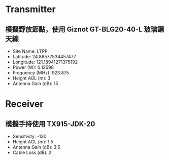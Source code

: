 
# Transmitter

## 模擬野放節點，使用 Giznot GT-BLG20-40-L 玻璃鋼天線

- Site Name: LTPP
- Latitude: 24.86577534457477
- Longitude: 121.18941271375192
- Power (W): 0.12598
- Frequency (MHz): 923.875
- Height AGL (m): 3
- Antenna Gain (dB): 15

# Receiver

## 模擬手持使用 TX915-JDK-20

- Sensitivity: -130
- Height AGL (m): 1.5
- Antenna Gain (dB): 3.5
- Cable Loss (dB): 2

